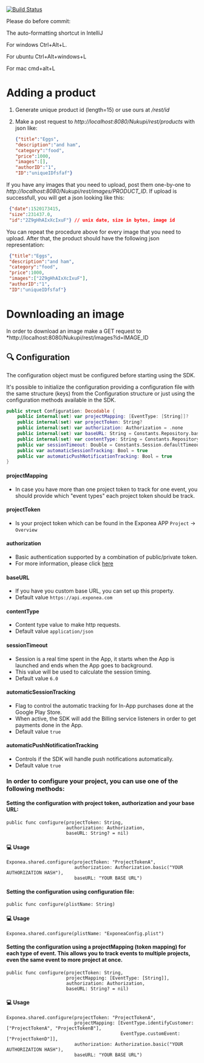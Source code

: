 [![Build Status](https://travis-ci.org/yegorsch/NUKupi.svg?branch=master)](https://travis-ci.org/yegorsch/NUKupi)

Please do before commit:

The auto-formatting shortcut in IntelliJ

For windows Ctrl+Alt+L.

For ubuntu Ctrl+Alt+windows+L

For mac cmd+alt+L


# Adding a product

1. Generate unique product id (length=15) or use ours at */rest/id*
1. Make a post request to *http://localhost:8080/Nukupi/rest/products* with json like:

    ```json
    {"title":"Eggs",
    "description":"and ham",
    "category":"food",
    "price":1000,
    "images":[],
    "authorID":"1",
    "ID":"uniqueIDfsfaf"}
    ```
    
If you have any images that you need to upload, post them one-by-one to *http://localhost:8080/Nukupi/rest/images/PRODUCT_ID*.
If upload is successfull, you will get a json looking like this:

   ```json
    {"date":1520173415,
    "size":231437.0, 
    "id":"2Z9gHhAIxXcIxuF"} // unix date, size in bytes, image id
   
   ```


 
You can repeat the procedure above for every image that you need to upload.
After that, the product should have the following json representation: 

   ```json
    {"title":"Eggs",
    "description":"and ham",
    "category":"food",
    "price":1000,
    "images":["2Z9gHhAIxXcIxuF"],
    "authorID":"1",
    "ID":"uniqueIDfsfaf"}
   ```
# Downloading an image
In order to download an image make a GET request to 
*http://localhost:8080/Nukupi/rest/images?id=IMAGE_ID


## 🔍 Configuration

The configuration object must be configured before starting using the SDK.

It's possible to initialize the configuration providing a configuration file with the same structure (keys) from the Configuration structure or just using the configuration methods available in the SDK.

```swift
public struct Configuration: Decodable {
    public internal(set) var projectMapping: [EventType: [String]]?
    public internal(set) var projectToken: String?
    public internal(set) var authorization: Authorization = .none
    public internal(set) var baseURL: String = Constants.Repository.baseURL
    public internal(set) var contentType: String = Constants.Repository.contentType
    public var sessionTimeout: Double = Constants.Session.defaultTimeout
    public var automaticSessionTracking: Bool = true
    public var automaticPushNotificationTracking: Bool = true
}
```


#### projectMapping

* In case you have more than one project token to track for one event, you should provide which "event types" each project token should be track.

#### projectToken

* Is your project token which can be found in the Exponea APP ```Project``` -> ```Overview```

#### authorization

* Basic authentication supported by a combination of public/private token. 
* For more information, please click [here](https://developers.exponea.com/v2/reference#basic-authentication)

#### baseURL

* If you have you custom base URL, you can set up this property.
* Default value `https://api.exponea.com`

#### contentType

* Content type value to make http requests. 
* Default value `application/json`

#### sessionTimeout

* Session is a real time spent in the App, it starts when the App is launched and ends when the App goes to background. 
* This value will be used to calculate the session timing.
* Default value `6.0`

#### automaticSessionTracking
 
* Flag to control the automatic tracking for In-App purchases done at the Google Play Store. 
* When active, the SDK will add the Billing service listeners in order to get payments done in the App.
* Default value `true`

#### automaticPushNotificationTracking

* Controls if the SDK will handle push notifications automatically.
* Default value `true`


### In order to configure your project, you can use one of the following methods:

#### Setting the configuration with project token, authorization and your base URL:

```
public func configure(projectToken: String, 
                      authorization: Authorization, 
                      baseURL: String? = nil)
```

#### 💻 Usage

```
Exponea.shared.configure(projectToken: "ProjectTokenA",
                         authorization: Authorization.basic("YOUR AUTHORIZATION HASH"),
                         baseURL: "YOUR BASE URL")
```

#### Setting the configuration using configuration file:

```
public func configure(plistName: String)
```

#### 💻 Usage

```
Exponea.shared.configure(plistName: "ExponeaConfig.plist")
```

#### Setting the configuration using a projectMapping (token mapping) for each type of event. This allows you to track events to multiple projects, even the same event to more project at once.

```
public func configure(projectToken: String,
                      projectMapping: [EventType: [String]],
                      authorization: Authorization,
                      baseURL: String? = nil)
```

#### 💻 Usage

```
Exponea.shared.configure(projectToken: "ProjectTokenA",
                         projectMapping: [EventType.identifyCustomer: ["ProjectTokenA", "ProjectTokenB"],
                                          EventType.customEvent: ["ProjectTokenD"]],
                         authorization: Authorization.basic("YOUR AUTHORIZATION HASH"),
                         baseURL: "YOUR BASE URL")
```
